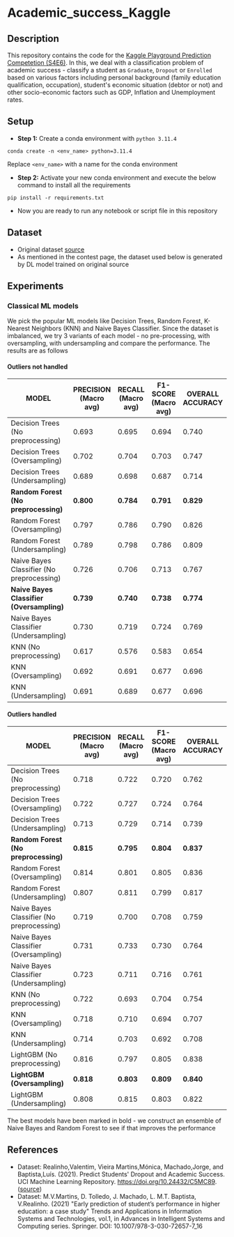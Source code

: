 # Academic_success_Kaggle

## Description

This repository contains the code for the [Kaggle Playground Prediction Competetion (S4E6)](https://www.kaggle.com/competitions/playground-series-s4e6/data). In this, we deal with a classification problem of academic success - classify a student as `Graduate`, `Dropout` or `Enrolled` based on various factors including personal background (family education qualification, occupation), student's economic situation (debtor or not) and other socio-economic factors such as GDP, Inflation and Unemployment rates.

## Setup

- **Step 1:** Create a conda environment with `python 3.11.4`

```
conda create -n <env_name> python=3.11.4
```
Replace `<env_name>` with a name for the conda environment

- **Step 2:** Activate your new conda environment and execute the below command to install all the requirements

```
pip install -r requirements.txt
```

- Now you are ready to run any notebook or script file in this repository

## Dataset
- Original dataset [source](https://archive.ics.uci.edu/dataset/697/predict+students+dropout+and+academic+success)
- As mentioned in the contest page, the dataset used below is generated by DL model trained on original source

## Experiments

### Classical ML models

We pick the popular ML models like Decision Trees, Random Forest, K-Nearest Neighbors (KNN) and Naive Bayes Classifier. Since the dataset is imbalanced, we try 3 variants of each model - no pre-processing, with oversampling, with undersampling and compare the performance. The results are as follows

#### Outliers not handled

| MODEL | PRECISION (Macro avg) | RECALL (Macro avg) | F1-SCORE (Macro avg) | OVERALL ACCURACY | TRAINING TIME (in seconds) |
| ---- | ---- | ---- | ---- | ---- | ---- |
| Decision Trees (No preprocessing) | 0.693 | 0.695 | 0.694 | 0.740 | 1.073 |
| Decision Trees (Oversampling) | 0.702 | 0.704 | 0.703 | 0.747 | 6.156 |
| Decision Trees (Undersampling) | 0.689 | 0.698 | 0.687 | 0.714 | 1.554 |
| **Random Forest (No preprocessing)** | **0.800** | **0.784** | **0.791** | **0.829** | **103.134** |
| Random Forest (Oversampling) | 0.797 | 0.786 | 0.790 | 0.826 | 316.340 |
| Random Forest (Undersampling) | 0.789 | 0.798 | 0.786 | 0.809 | 74.577 |
| Naive Bayes Classifier (No preprocessing) | 0.726 | 0.706 | 0.713 | 0.767 | 0.153 |
| **Naive Bayes Classifier (Oversampling)** | **0.739** | **0.740** | **0.738** | **0.774** | **0.164** |
| Naive Bayes Classifier (Undersampling) | 0.730 | 0.719 | 0.724 | 0.769 | 0.072 |
| KNN (No preprocessing) | 0.617 | 0.576 | 0.583 | 0.654 | 0.015 |
| KNN (Oversampling) | 0.692 | 0.691 | 0.677 | 0.696 | 0.020 |
| KNN (Undersampling) | 0.691 | 0.689 | 0.677 | 0.696 | 0.008 |

#### Outliers handled

| MODEL | PRECISION (Macro avg) | RECALL (Macro avg) | F1-SCORE (Macro avg) | OVERALL ACCURACY | TRAINING TIME (in seconds) |
| ---- | ---- | ---- | ---- | ---- | ---- |
| Decision Trees (No preprocessing) | 0.718 | 0.722 | 0.720 | 0.762 | 0.861 |
| Decision Trees (Oversampling) | 0.722 | 0.727 | 0.724 | 0.764 | 2.772 |
| Decision Trees (Undersampling) | 0.713 | 0.729 | 0.714 | 0.739 | 0.619 |
| **Random Forest (No preprocessing)** | **0.815** | **0.795** | **0.804** | **0.837** | **36.251** |
| Random Forest (Oversampling) | 0.814 | 0.801 | 0.805 | 0.836 | 101.397 |
| Random Forest (Undersampling) | 0.807 | 0.811 | 0.799 | 0.817 |20.680 |
| Naive Bayes Classifier (No preprocessing) | 0.719 | 0.700 | 0.708 | 0.759 | 0.067 |
| Naive Bayes Classifier (Oversampling) | 0.731 | 0.733 | 0.730 | 0.764 | 0.097 |
| Naive Bayes Classifier (Undersampling) | 0.723 | 0.711 | 0.716 | 0.761 | 0.046 |
| KNN (No preprocessing) | 0.722 | 0.693 | 0.704 | 0.754 | 0.017 |
| KNN (Oversampling) | 0.718 | 0.710 | 0.694 | 0.707 | 0.014 |
| KNN (Undersampling) | 0.714 | 0.703 | 0.692 | 0.708 | 0.007 |
| LightGBM (No preprocessing) | 0.816 | 0.797 | 0.805 | 0.838 | 1.274 |
| **LightGBM (Oversampling)** | **0.818** | **0.803** | **0.809** | **0.840** | **3.703** |
| LightGBM (Undersampling) | 0.808 | 0.815 | 0.803 | 0.822 | 0.925 |


The best models have been marked in bold - we construct an ensemble of Naive Bayes and Random Forest to see if that improves the performance 

## References
- Dataset: Realinho,Valentim, Vieira Martins,Mónica, Machado,Jorge, and Baptista,Luís. (2021). Predict Students' Dropout and Academic Success. UCI Machine Learning Repository. https://doi.org/10.24432/C5MC89. ([source](https://archive.ics.uci.edu/dataset/697/predict+students+dropout+and+academic+success))
- Dataset: M.V.Martins, D. Tolledo, J. Machado, L. M.T. Baptista, V.Realinho. (2021) "Early prediction of student’s performance in higher education: a case study" Trends and Applications in Information Systems and Technologies, vol.1, in Advances in Intelligent Systems and Computing series. Springer. DOI: 10.1007/978-3-030-72657-7_16